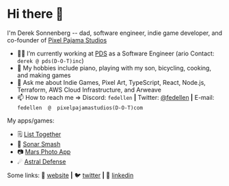 # Hi there 👋

I'm Derek Sonnenberg -- dad, software engineer, indie game developer, and co-founder of [Pixel Pajama Studios][pixelPajamaStudios]

- 👩‍💻 I’m currently working at [PDS][ario] as a Software Engineer (ario Contact: `derek @ pds(D-O-T)inc`)
- 🎹 My hobbies include piano, playing with my son, bicycling, cooking, and making games
- 💬 Ask me about Indie Games, Pixel Art, TypeScript, React, Node.js, Terraform, AWS Cloud Infrastructure, and Arweave
- 📫 How to reach me => Discord: `fedellen` **|** Twitter: [@fedellen][twitter] **|** E-mail: `fedellen  @  pixelpajamastudios(D-O-T)com` 

My apps/games: 
- 🗒 [List Together][listTogether] 
- 🐬 [Sonar Smash][sonarSmash] 
- 📷 [Mars Photo App][marsPhotoApp]
- ☄ [Astral Defense][astralDefense]

Some links:
🏡 [website][website] **|** 
🐦 [twitter][twitter] **|** 
👔 [linkedin][linkedin]

[website]: https://pixelpajamastudios.com/fedellen.html
[ario]: https://github.com/ar-io
[pixelPajamaStudios]: https://pixelpajamastudios.com

[twitter]: https://twitter.com/fedellen
[linkedin]: https://www.linkedin.com/in/derek-sonnenberg-5b47991b6/

[sonarSmash]: https://pixelpajamastudios.com/sonarsmash.html
[astralDefense]: https://pixelpajamastudios.com/astraldefense.html
[listTogether]: https://github.com/fedellen/list-together
[marsPhotoApp]: https://github.com/fedellen/react-mars-photo-app
